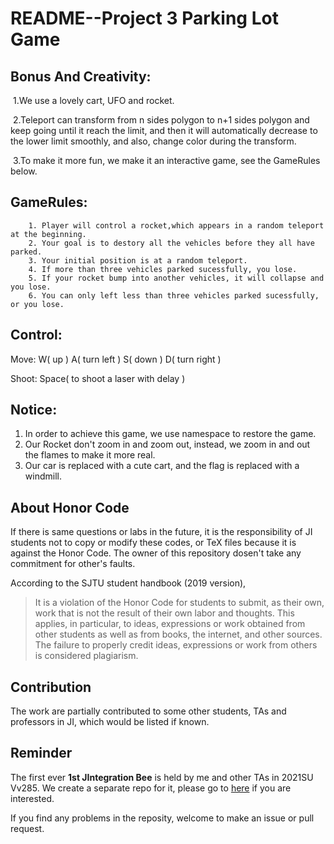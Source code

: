 # README--Project 3 Parking Lot Game

## Bonus And Creativity:

​		1.We use a lovely cart, UFO and rocket.

​		2.Teleport can transform from n sides polygon to n+1 sides polygon and keep going until it reach the limit, and then it will automatically decrease to the lower limit smoothly, and also, change color during the transform.

​		3.To make it more fun, we make it an interactive game, see the GameRules below.

## GameRules:

		1. Player will control a rocket,which appears in a random teleport at the beginning.
		2. Your goal is to destory all the vehicles before they all have parked.
		3. Your initial position is at a random teleport.
		4. If more than three vehicles parked sucessfully, you lose.
		5. If your rocket bump into another vehicles, it will collapse and you lose.
		6. You can only left less than three vehicles parked sucessfully, or you lose.

## Control:

Move: W( up ) A( turn left ) S( down ) D( turn right ) 

Shoot: Space( to shoot a laser with delay ) 

## Notice:

1. In order to achieve this game, we use namespace to restore the game.
2. Our Rocket don't zoom in and zoom out, instead, we zoom in and out the flames to make it more real.
3. Our car is replaced with a cute cart, and the flag is replaced with a windmill.

## About Honor Code

If there is same questions or labs in the future, it is the responsibility of JI students not to copy or modify these codes, or TeX files because it is against the Honor Code. The owner of this repository dosen't take any commitment for other's faults.

According to the SJTU student handbook (2019 version),

> It is a violation of the Honor Code for students to submit, as their own, work that is not the result of their own labor and thoughts. This applies, in particular, to ideas, expressions or work obtained from other students as well as from books, the internet, and other sources. The failure to properly credit ideas, expressions or work from others is considered plagiarism.

## Contribution

The work are partially contributed to some other students, TAs and professors in JI, which would be listed if known.

## Reminder

The first ever **1st JIntegration Bee** is held by me and other TAs in 2021SU Vv285. We create a separate repo for it, please go to [here](https://github.com/sleepymalc/UM-JI-IntegrationBee) if you are interested.

If you find any problems in the reposity, welcome to make an issue or pull request.
